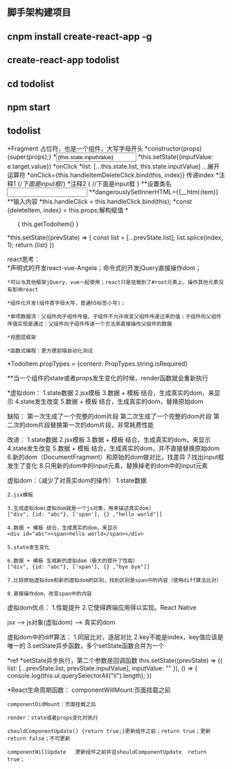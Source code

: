 
## 脚手架构建项目
## cnpm install create-react-app -g
## create-react-app todolist
## cd todolist
## npm start


## todolist
*Fragment	占位符，也是一个组件，大写字母开头
*constructor(props) {super(props);}
*<input value={this.state.inputValue} onChange={this.handleInputChange.bind(this)} />
*this.setState({inputValue: e.target.value})
*onClick
*list: [...this.state.list, this.state.inputValue]  		...展开运算符
*onClick={this.handleItemDeleteClick.bind(this, index)}   	传递index
*注释1	{/*下面是input框*/}
*注释2 	{
			//下面是input框
		}
**设置类名 	<input className='input' />
**dangerouslySetInnerHTML={{__html:item}}
**<label htmlFor="insertArea">输入内容</label>
*this.handleClick = this.handleClick.bind(this);
*const {deleteItem, index} = this.props;解构赋值
*<ul>{ this.getTodoItem() }</ul>
*this.setState((prevState) => {
				const list = [...prevState.list];
				list.splice(index, 1);
				return {list}
			})


react思考：	
	*声明式的开发react-vue-Angela；命令式的开发jQuery直接操作dom；

	*可以与其他框架jQuery，vue一起使用；react只是挂载到了#root元素上，操作其他元素没有影响react

	*组件化开发(组件首字母大写，普通h5标签小写)；

	*单项数据流：父组件向子组件传值，子组件不允许改变父组件传递过来的值；子组件向父组件传值实现是通过：父组件向子组件传递一个方法来直接操作父组件的数据

	*视图层框架

	*函数式编程：更方便前端自动化测试


*TodoItem.propTypes = {content: PropTypes.string.isRequired}

**当一个组件的state或者props发生变化的时候，render函数就会重新执行

*虚拟dom：
	1.state数据
	2.jsx模板
	3.数据 + 模板 结合，生成真实的dom，来显示
	4.state发生改变
	5.数据 + 模板 结合，生成真实的dom，替换原始dom
	
缺陷：
	第一次生成了一个完整的dom片段
	第二次生成了一个完整的dom片段
	第二次的dom片段替换第一次的dom片段，非常耗费性能

改进：
	1.state数据
	2.jsx模板
	3.数据 + 模板 结合，生成真实的dom，来显示
	4.state发生改变
	5.数据 + 模板 结合，生成真实的dom，并不直接替换原始dom
	6.新的dom（DocumentFragment）和原始的dom做对比，找差异
	7.找出input框发生了变化
	8.只用新的dom中的input元素，替换掉老的dom中的input元素
	
虚拟dom：（减少了对真实dom的操作）
	1.state数据
	
	2.jsx模板
	
	3.生成虚拟dom(虚拟dom就是一个js对象，用来描述真实dom)
	["div", {id: "abc"}, ['span'], {} ,"hello world"]]
	
	4.数据 + 模板 结合，生成真实的dom，来显示
	<div id="abc"><span>hello world</span></div>
	
	5.state发生变化
	
	6.数据 + 模板 生成新的虚拟dom（极大的提升了性能）
	["div", {id: "abc"}, ['span'], {} ,"bye bye"]]
	
	7.比较原始虚拟dom和新的虚拟dom的区别，找到区别是span中的内容（使用diff算法比对）
	
	8.直接操作dom，改变span中的内容

虚拟dom优点：
	1.性能提升
	2.它使得跨端应用得以实现。React Native

	
	
jsx --> js对象(虚拟dom) --> 真实的dom


虚拟dom中的diff算法：
	1.同层比对，逐层对比
	2.key不能是index，key值应该是唯一的
	3.setState异步函数，多个setState函数合并为一个
	
*ref
*setState异步执行，第二个参数是回调函数
this.setState((prevState) => ({
	list: [...prevState.list, prevState.inputValue],
	inputValue: ""
}), () => {
	console.log(this.ul.querySelectorAll("li").length);
})


*React生命周期函数：
	componentWillMount:页面挂载之前
	
	componentDidMount：页面挂载之后

	render：state或者props变化时执行
	
	shouldComponentUpdate() {return true;}更新组件之前；return true；更新    return false；不可更新
	
	componentWillUpdate   更新组件之前并且shouldComponentUpdate  return true；
	
